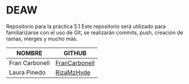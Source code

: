 # DEAW
Repositorio para la práctica 5.1
Este repositorio será utilizado para familiarizarse con el uso de Git, se realizarán commits, push, creación de ramas, merges y mucho más.

| NOMBRE              | GITHUB                                            |
|---------------------|---------------------------------------------------|
| Fran Carbonell      | [FranCarbonell](https://github.com/FranCarbonell) |
| Laura Pinedo        | [RizaMzHyde](https://github.com/RikaMzHyde)       |
